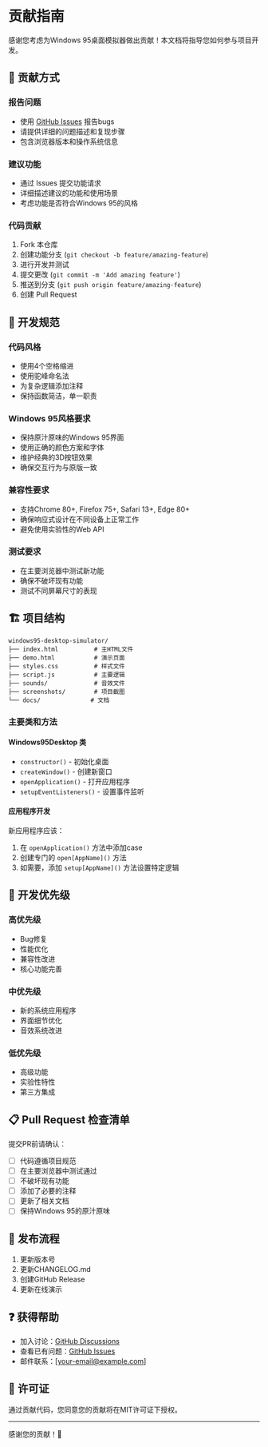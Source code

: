 # 贡献指南

感谢您考虑为Windows 95桌面模拟器做出贡献！本文档将指导您如何参与项目开发。

## 🤝 贡献方式

### 报告问题
- 使用 [GitHub Issues](https://github.com/duanjh108/windows95-desktop-simulator/issues) 报告bugs
- 请提供详细的问题描述和复现步骤
- 包含浏览器版本和操作系统信息

### 建议功能
- 通过 Issues 提交功能请求
- 详细描述建议的功能和使用场景
- 考虑功能是否符合Windows 95的风格

### 代码贡献
1. Fork 本仓库
2. 创建功能分支 (`git checkout -b feature/amazing-feature`)
3. 进行开发并测试
4. 提交更改 (`git commit -m 'Add amazing feature'`)
5. 推送到分支 (`git push origin feature/amazing-feature`)
6. 创建 Pull Request

## 📝 开发规范

### 代码风格
- 使用4个空格缩进
- 使用驼峰命名法
- 为复杂逻辑添加注释
- 保持函数简洁，单一职责

### Windows 95风格要求
- 保持原汁原味的Windows 95界面
- 使用正确的颜色方案和字体
- 维护经典的3D按钮效果
- 确保交互行为与原版一致

### 兼容性要求
- 支持Chrome 80+, Firefox 75+, Safari 13+, Edge 80+
- 确保响应式设计在不同设备上正常工作
- 避免使用实验性的Web API

### 测试要求
- 在主要浏览器中测试新功能
- 确保不破坏现有功能
- 测试不同屏幕尺寸的表现

## 🏗️ 项目结构

```
windows95-desktop-simulator/
├── index.html          # 主HTML文件
├── demo.html           # 演示页面
├── styles.css          # 样式文件
├── script.js           # 主要逻辑
├── sounds/             # 音效文件
├── screenshots/        # 项目截图
└── docs/              # 文档
```

### 主要类和方法

#### Windows95Desktop 类
- `constructor()` - 初始化桌面
- `createWindow()` - 创建新窗口
- `openApplication()` - 打开应用程序
- `setupEventListeners()` - 设置事件监听

#### 应用程序开发
新应用程序应该：
1. 在 `openApplication()` 方法中添加case
2. 创建专门的 `open[AppName]()` 方法
3. 如需要，添加 `setup[AppName]()` 方法设置特定逻辑

## 🎯 开发优先级

### 高优先级
- Bug修复
- 性能优化
- 兼容性改进
- 核心功能完善

### 中优先级
- 新的系统应用程序
- 界面细节优化
- 音效系统改进

### 低优先级
- 高级功能
- 实验性特性
- 第三方集成

## 📋 Pull Request 检查清单

提交PR前请确认：

- [ ] 代码遵循项目规范
- [ ] 在主要浏览器中测试通过
- [ ] 不破坏现有功能
- [ ] 添加了必要的注释
- [ ] 更新了相关文档
- [ ] 保持Windows 95的原汁原味

## 🚀 发布流程

1. 更新版本号
2. 更新CHANGELOG.md
3. 创建GitHub Release
4. 更新在线演示

## ❓ 获得帮助

- 加入讨论：[GitHub Discussions](https://github.com/duanjh108/windows95-desktop-simulator/discussions)
- 查看已有问题：[GitHub Issues](https://github.com/duanjh108/windows95-desktop-simulator/issues)
- 邮件联系：[your-email@example.com]

## 📄 许可证

通过贡献代码，您同意您的贡献将在MIT许可证下授权。

---

感谢您的贡献！🎉